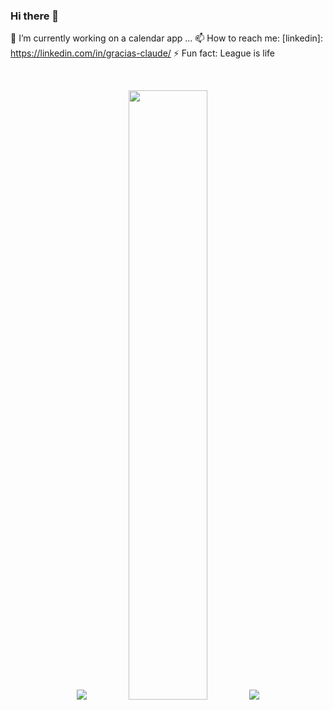 

<!--
**graciasc/graciasc** is a ✨ _special_ ✨ repository because its `README.md` (this file) appears on your GitHub profile.

Here are some ideas to get you started:

- 🔭 I’m currently working on ...
- 🌱 I’m currently learning ...
- 👯 I’m looking to collaborate on ...
- 🤔 I’m looking for help with ...
- 💬 Ask me about ...
- 📫 How to reach me: ...
- 😄 Pronouns: ...
- ⚡ Fun fact: ...
-->

<!-- ## I'm a avid Learner!
- 🔭 I’m currently studing data structures and algorithm on my own time
- 🥅 2022 Goals: Contribute more to Open Source projects and develop new skills
-->
### Hi there 👋
🌱 I’m currently working on a calendar app ...
📫 How to reach me: [linkedin]: https://linkedin.com/in/gracias-claude/
⚡ Fun fact: League is life
<!-- ### Connect with me: -->

<!-- [<img align="left" alt="graciasc | LinkedIn" width="22px" src="https://cdn.jsdelivr.net/npm/simple-icons@v3/icons/linkedin.svg" />][linkedin]
<br /> -->

<br />

<p align="center">
  <img src ="https://github-readme-streak-stats.herokuapp.com?user=graciasc&theme=gruvbox&hide_border=true&background=FFFFFF00">
  <img height="50%" width="auto" src ="https://github-readme-stats.vercel.app/api?username=graciasc&show_icons=true&count_private=true&theme=gruvbox&hide_border=true,contribs&bg_color=00000000">


 <img src ="https://github.com/graciasc/graciasc/blob/output/github-contribution-grid-snake.svg">
  </p>
<!--[![gracias's wakatime stats](https://github-readme-stats.vercel.app/api/wakatime?username=graciasc)](https://github.com/graciasc/github-readme-stats) -->

<!-- [![Gracias's github stats](https://github-readme-stats.vercel.app/api?username=graciasc&count_private=true&show_icons=true&theme=nord)](https://github.com/graciasc/github-readme-stats) -->


<!-- LINKS -->
<!-- [linkedin]: https://linkedin.com/in/gracias-claude/ -->
